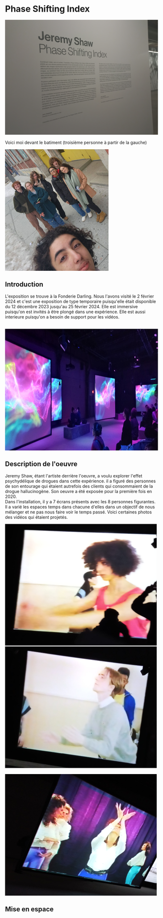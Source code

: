 # Phase Shifting Index

![photo](media/affiche_expo.jpg)


Voici moi devant le batiment (troisième personne à partir de la gauche)

<img src="media/photo_moi_devant.jpg" with="300" height="400"/>

## Introduction

L'exposition se trouve à la Fonderie Darling. Nous l'avons visité le 2 février 2024 et c'est une exposition
de type temporaire puisqu'elle était disponible du 12 décembre 2023 jusqu'au 25 février 2024. Elle est immersive puisqu'on
est invités à être plongé dans une expérience. Elle est aussi interieure puisqu'on a besoin de support pour les vidéos. <br/>
<br/>

<img src="media/phase_univers.jpg" width="650" height="400"/>

## **Description de l'oeuvre**

Jeremy Shaw, étant l'artiste derrière l'oeuvre, a voulu explorer l'effet psychydélique de drogues dans cette 
expérience. il a figuré des personnes de son entourage qui étaient autrefois des clients qui consommaient de la drogue 
hallucinogène. Son oeuvre a été exposée pour la première fois en 2020.<br/>
Dans l'installation, il y a 7 écrans présents avec les 8 personnes figurantes. Il a varié les espaces temps dans chacune d'elles dans 
un objectif de nous mélanger et ne pas nous faire voir le temps passé. Voici certaines photos des vidéos qui étaient projetés.

<img src="media/video_danse_dynamique.jpg" width="500" height="400" />                             <img src="media/video_danse_robot.jpg" width="500" height="400" /> <br/>
<br/> 
                                                    <img src="media/description_video_danse_80.jpg" width="500" height="400" />  
## Mise en espace
<br/>
